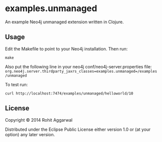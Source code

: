 # examples.unmanaged

An example Neo4j unmanaged extension written in Clojure.

## Usage

Edit the Makefile to point to your Neo4j installation. Then run:

    make

Also put the following line in your neo4j conf/neo4j-server.properties file: `org.neo4j.server.thirdparty_jaxrs_classes=examples.unmanaged=/examples/unmanaged`

To test run:

    curl http://localhost:7474/examples/unmanaged/helloworld/10

## License

Copyright © 2014 Rohit Aggarwal

Distributed under the Eclipse Public License either version 1.0 or (at
your option) any later version.
